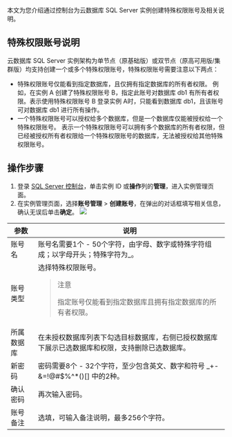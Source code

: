 本文为您介绍通过控制台为云数据库 SQL Server 实例创建特殊权限账号及相关说明。

## 特殊权限账号说明
云数据库 SQL Server 实例架构为单节点（原基础版）或双节点（原高可用版/集群版）均支持创建一个或多个特殊权限账号，特殊权限账号需要注意以下两点：
- 特殊权限账号仅能看到指定数据库，且仅拥有指定数据库的所有者权限。
例如，在实例 A 创建了特殊权限账号 B，指定此账号对数据库 db1 有所有者权限。表示使用特殊权限账号 B 登录实例 A时，只能看到数据库 db1，且该账号可对数据库 db1 进行所有操作。
- 一个特殊权限账号可以授权给多个数据库，但是一个数据库仅能被授权给一个特殊权限账号。
表示一个特殊权限账号可以拥有多个数据库的所有者权限，但已经被授权所有者权限给一个特殊权限账号的数据库，无法被授权给其他特殊权限账号。

## 操作步骤
1. 登录 [SQL Server 控制台](https://console.cloud.tencent.com/sqlserver)，单击实例 ID 或**操作**列的**管理**，进入实例管理页面。
2. 在实例管理页面，选择**账号管理** > **创建账号**，在弹出的对话框填写相关信息，确认无误后单击**确定**。
![](https://qcloudimg.tencent-cloud.cn/raw/e66549a43a3cabc4194ef9bc0d47f6ec.png)
<table>
<thead><tr><th>参数</th><th>说明</th></tr></thead>
<tbody><tr>
<td>账号名</td>
<td>账号名需要1个 - 50个字符，由字母、数字或特殊字符组成；以字母开头；特殊字符为_。</td></tr>
<tr>
<td>账号类型</td>
<td>选择特殊权限账号。<blockquote class="rno-document-tips rno-document-tips-notice">    <div class="rno-document-tips-body">        <i class="rno-document-tip-icon"></i>        <div class="rno-document-tip-title">注意</div>        <div class="rno-document-tip-desc"><p>指定账号仅能看到指定数据库且拥有指定数据库的所有者权限。</p></div>    </div></blockquote></td></tr>
<tr>
<td>所属数据库</td>
<td>在未授权数据库列表下勾选目标数据库，右侧已授权数据库下展示已选数据库和权限，支持删除已选数据库。</td></tr>
<tr>
<td>新密码</td>
<td>密码需要8个 - 32个字符，至少包含英文、数字和符号 _+-&amp;=!@#$%^*()[] 中的2种。</td></tr>
<tr>
<td>确认密码</td>
<td>再次输入密码。</td></tr>
<tr>
<td>账号备注</td>
<td>选填，可输入备注说明，最多256个字符。</td></tr>
</tbody></table>
